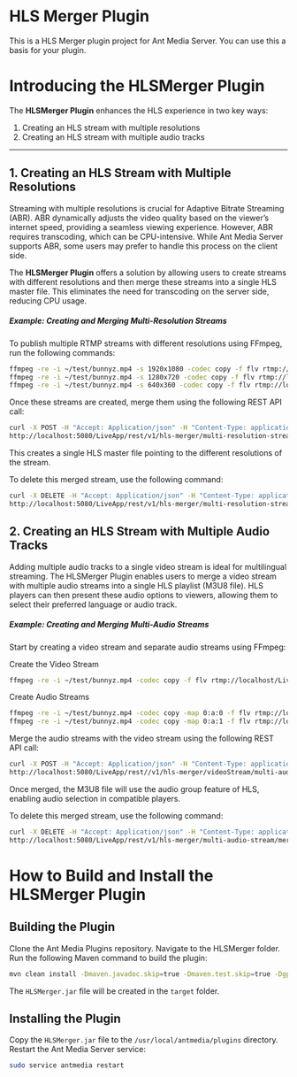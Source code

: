 # HLS Merger Plugin
This is a HLS Merger plugin project for Ant Media Server. You can use this a basis for your plugin.

# Introducing the **HLSMerger Plugin**

The **HLSMerger Plugin** enhances the HLS experience in two key ways:

1. Creating an HLS stream with multiple resolutions  
2. Creating an HLS stream with multiple audio tracks  

---

## 1. Creating an HLS Stream with Multiple Resolutions

Streaming with multiple resolutions is crucial for Adaptive Bitrate Streaming (ABR). ABR dynamically adjusts the video quality based on the viewer’s internet speed, providing a seamless viewing experience. However, ABR requires transcoding, which can be CPU-intensive. While Ant Media Server supports ABR, some users may prefer to handle this process on the client side.

The **HLSMerger Plugin** offers a solution by allowing users to create streams with different resolutions and then merge these streams into a single HLS master file. This eliminates the need for transcoding on the server side, reducing CPU usage.

##### Example: Creating and Merging Multi-Resolution Streams

To publish multiple RTMP streams with different resolutions using FFmpeg, run the following commands:

```bash
ffmpeg -re -i ~/test/bunnyz.mp4 -s 1920x1080 -codec copy -f flv rtmp://localhost/LiveApp/stream1
ffmpeg -re -i ~/test/bunnyz.mp4 -s 1280x720 -codec copy -f flv rtmp://localhost/LiveApp/stream2
ffmpeg -re -i ~/test/bunnyz.mp4 -s 640x360 -codec copy -f flv rtmp://localhost/LiveApp/stream3
```

Once these streams are created, merge them using the following REST API call:


```bash
curl -X POST -H "Accept: Application/json" -H "Content-Type: application/json" \
http://localhost:5080/LiveApp/rest/v1/hls-merger/multi-resolution-stream/merged_stream -d '["stream1", "stream2", "stream3"]'
```

This creates a single HLS master file pointing to the different resolutions of the stream.

To delete this merged stream, use the following command:

```bash
curl -X DELETE -H "Accept: Application/json" -H "Content-Type: application/json" \
http://localhost:5080/LiveApp/rest/v1/hls-merger/multi-resolution-stream/merged_stream
```

## 2. Creating an HLS Stream with Multiple Audio Tracks
Adding multiple audio tracks to a single video stream is ideal for multilingual streaming. The HLSMerger Plugin enables users to merge a video stream with multiple audio streams into a single HLS playlist (M3U8 file). HLS players can then present these audio options to viewers, allowing them to select their preferred language or audio track.

##### Example: Creating and Merging Multi-Audio Streams
Start by creating a video stream and separate audio streams using FFmpeg:

Create the Video Stream

```bash
ffmpeg -re -i ~/test/bunnyz.mp4 -codec copy -f flv rtmp://localhost/LiveApp/videoStream
```

Create Audio Streams

```bash
ffmpeg -re -i ~/test/bunnyz.mp4 -codec copy -map 0:a:0 -f flv rtmp://localhost/LiveApp/audiostream1
ffmpeg -re -i ~/test/bunnyz.mp4 -codec copy -map 0:a:1 -f flv rtmp://localhost/LiveApp/audiostream2
```

Merge the audio streams with the video stream using the following REST API call:

```bash
curl -X POST -H "Accept: Application/json" -H "Content-Type: application/json" \
http://localhost:5080/LiveApp/rest//v1/hls-merger/videoStream/multi-audio-stream/merged_stream -d '["audiostream1", "audiostream2"]'
```

Once merged, the M3U8 file will use the audio group feature of HLS, enabling audio selection in compatible players.

To delete this merged stream, use the following command:

```bash
curl -X DELETE -H "Accept: Application/json" -H "Content-Type: application/json" \
http://localhost:5080/LiveApp/rest/v1/hls-merger/multi-audio-stream/merged_stream
```

# How to Build and Install the HLSMerger Plugin
## Building the Plugin
Clone the Ant Media Plugins repository.
Navigate to the HLSMerger folder.
Run the following Maven command to build the plugin:

```bash
mvn clean install -Dmaven.javadoc.skip=true -Dmaven.test.skip=true -Dgpg.skip=true
```

The `HLSMerger.jar` file will be created in the `target` folder.

## Installing the Plugin
Copy the `HLSMerger.jar` file to the `/usr/local/antmedia/plugins` directory.
Restart the Ant Media Server service:

```bash
sudo service antmedia restart
```






